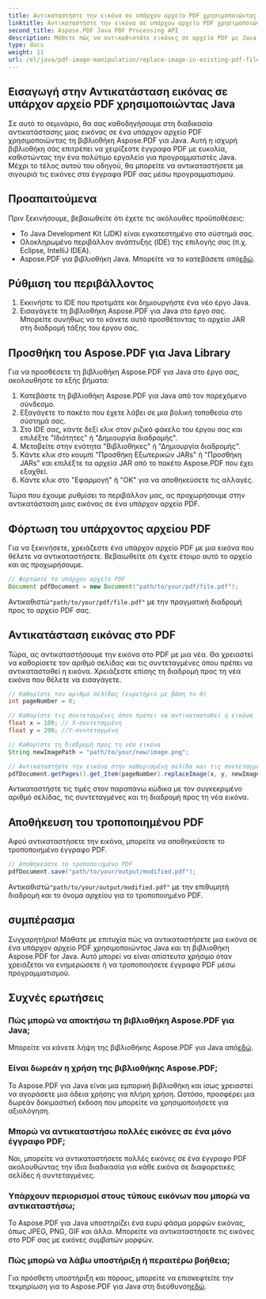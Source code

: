 ```yaml
---
title: Αντικαταστήστε την εικόνα σε υπάρχον αρχείο PDF χρησιμοποιώντας Java
linktitle: Αντικαταστήστε την εικόνα σε υπάρχον αρχείο PDF χρησιμοποιώντας Java
second_title: Aspose.PDF Java PDF Processing API
description: Μάθετε πώς να αντικαθιστάτε εικόνες σε αρχεία PDF με Java χρησιμοποιώντας το Aspose.PDF για Java. Οδηγός βήμα προς βήμα με παραδείγματα κώδικα για απρόσκοπτη αντικατάσταση εικόνας.
type: docs
weight: 11
url: /el/java/pdf-image-manipulation/replace-image-in-existing-pdf-file-using-java/
---
```


## Εισαγωγή στην Αντικατάσταση εικόνας σε υπάρχον αρχείο PDF χρησιμοποιώντας Java

Σε αυτό το σεμινάριο, θα σας καθοδηγήσουμε στη διαδικασία αντικατάστασης μιας εικόνας σε ένα υπάρχον αρχείο PDF χρησιμοποιώντας τη βιβλιοθήκη Aspose.PDF για Java. Αυτή η ισχυρή βιβλιοθήκη σάς επιτρέπει να χειρίζεστε έγγραφα PDF με ευκολία, καθιστώντας την ένα πολύτιμο εργαλείο για προγραμματιστές Java. Μέχρι το τέλος αυτού του οδηγού, θα μπορείτε να αντικαταστήσετε με σιγουριά τις εικόνες στα έγγραφα PDF σας μέσω προγραμματισμού.

## Προαπαιτούμενα

Πριν ξεκινήσουμε, βεβαιωθείτε ότι έχετε τις ακόλουθες προϋποθέσεις:

- Το Java Development Kit (JDK) είναι εγκατεστημένο στο σύστημά σας.
- Ολοκληρωμένο περιβάλλον ανάπτυξης (IDE) της επιλογής σας (π.χ. Eclipse, IntelliJ IDEA).
-  Aspose.PDF για βιβλιοθήκη Java. Μπορείτε να το κατεβάσετε από[εδώ](https://releases.aspose.com/pdf/java/).

## Ρύθμιση του περιβάλλοντος

1. Εκκινήστε το IDE που προτιμάτε και δημιουργήστε ένα νέο έργο Java.
2. Εισαγάγετε τη βιβλιοθήκη Aspose.PDF για Java στο έργο σας. Μπορείτε συνήθως να το κάνετε αυτό προσθέτοντας το αρχείο JAR στη διαδρομή τάξης του έργου σας.

## Προσθήκη του Aspose.PDF για Java Library

Για να προσθέσετε τη βιβλιοθήκη Aspose.PDF για Java στο έργο σας, ακολουθήστε τα εξής βήματα:

1. Κατεβάστε τη βιβλιοθήκη Aspose.PDF για Java από τον παρεχόμενο σύνδεσμο.
2. Εξαγάγετε το πακέτο που έχετε λάβει σε μια βολική τοποθεσία στο σύστημά σας.
3. Στο IDE σας, κάντε δεξί κλικ στον ριζικό φάκελο του έργου σας και επιλέξτε "Ιδιότητες" ή "Δημιουργία διαδρομής".
4. Μεταβείτε στην ενότητα "Βιβλιοθήκες" ή "Δημιουργία διαδρομής".
5. Κάντε κλικ στο κουμπί "Προσθήκη Εξωτερικών JARs" ή "Προσθήκη JARs" και επιλέξτε τα αρχεία JAR από το πακέτο Aspose.PDF που έχει εξαχθεί.
6. Κάντε κλικ στο "Εφαρμογή" ή "ΟΚ" για να αποθηκεύσετε τις αλλαγές.

Τώρα που έχουμε ρυθμίσει το περιβάλλον μας, ας προχωρήσουμε στην αντικατάσταση μιας εικόνας σε ένα υπάρχον αρχείο PDF.

## Φόρτωση του υπάρχοντος αρχείου PDF

Για να ξεκινήσετε, χρειάζεστε ένα υπάρχον αρχείο PDF με μια εικόνα που θέλετε να αντικαταστήσετε. Βεβαιωθείτε ότι έχετε έτοιμο αυτό το αρχείο και ας προχωρήσουμε.

```java
// Φορτώστε το υπάρχον αρχείο PDF
Document pdfDocument = new Document("path/to/your/pdf/file.pdf");
```

 Αντικαθιστώ`"path/to/your/pdf/file.pdf"` με την πραγματική διαδρομή προς το αρχείο PDF σας.

## Αντικατάσταση εικόνας στο PDF

Τώρα, ας αντικαταστήσουμε την εικόνα στο PDF με μια νέα. Θα χρειαστεί να καθορίσετε τον αριθμό σελίδας και τις συντεταγμένες όπου πρέπει να αντικατασταθεί η εικόνα. Χρειάζεστε επίσης τη διαδρομή προς τη νέα εικόνα που θέλετε να εισαγάγετε.

```java
// Καθορίστε τον αριθμό σελίδας (ευρετήριο με βάση το 0)
int pageNumber = 0;

// Καθορίστε τις συντεταγμένες όπου πρέπει να αντικατασταθεί η εικόνα
float x = 100; // X-συντεταγμένη
float y = 200; //Y-συντεταγμένη

// Καθορίστε τη διαδρομή προς τη νέα εικόνα
String newImagePath = "path/to/your/new/image.png";

// Αντικαταστήστε την εικόνα στην καθορισμένη σελίδα και τις συντεταγμένες
pdfDocument.getPages().get_Item(pageNumber).replaceImage(x, y, newImagePath);
```

Αντικαταστήστε τις τιμές στον παραπάνω κώδικα με τον συγκεκριμένο αριθμό σελίδας, τις συντεταγμένες και τη διαδρομή προς τη νέα εικόνα.

## Αποθήκευση του τροποποιημένου PDF

Αφού αντικαταστήσετε την εικόνα, μπορείτε να αποθηκεύσετε το τροποποιημένο έγγραφο PDF.

```java
// Αποθηκεύστε το τροποποιημένο PDF
pdfDocument.save("path/to/your/output/modified.pdf");
```

 Αντικαθιστώ`"path/to/your/output/modified.pdf"` με την επιθυμητή διαδρομή και το όνομα αρχείου για το τροποποιημένο PDF.

## συμπέρασμα

Συγχαρητήρια! Μάθατε με επιτυχία πώς να αντικαταστήσετε μια εικόνα σε ένα υπάρχον αρχείο PDF χρησιμοποιώντας Java και τη βιβλιοθήκη Aspose.PDF for Java. Αυτό μπορεί να είναι απίστευτα χρήσιμο όταν χρειάζεται να ενημερώσετε ή να τροποποιήσετε έγγραφα PDF μέσω προγραμματισμού.

## Συχνές ερωτήσεις

### Πώς μπορώ να αποκτήσω τη βιβλιοθήκη Aspose.PDF για Java;

 Μπορείτε να κάνετε λήψη της βιβλιοθήκης Aspose.PDF για Java από[εδώ](https://releases.aspose.com/pdf/java/).

### Είναι δωρεάν η χρήση της βιβλιοθήκης Aspose.PDF;

Το Aspose.PDF για Java είναι μια εμπορική βιβλιοθήκη και ίσως χρειαστεί να αγοράσετε μια άδεια χρήσης για πλήρη χρήση. Ωστόσο, προσφέρει μια δωρεάν δοκιμαστική έκδοση που μπορείτε να χρησιμοποιήσετε για αξιολόγηση.

### Μπορώ να αντικαταστήσω πολλές εικόνες σε ένα μόνο έγγραφο PDF;

Ναι, μπορείτε να αντικαταστήσετε πολλές εικόνες σε ένα έγγραφο PDF ακολουθώντας την ίδια διαδικασία για κάθε εικόνα σε διαφορετικές σελίδες ή συντεταγμένες.

### Υπάρχουν περιορισμοί στους τύπους εικόνων που μπορώ να αντικαταστήσω;

Το Aspose.PDF για Java υποστηρίζει ένα ευρύ φάσμα μορφών εικόνας, όπως JPEG, PNG, GIF και άλλα. Μπορείτε να αντικαταστήσετε τις εικόνες στο PDF σας με εικόνες συμβατών μορφών.

### Πώς μπορώ να λάβω υποστήριξη ή περαιτέρω βοήθεια;

 Για πρόσθετη υποστήριξη και πόρους, μπορείτε να επισκεφτείτε την τεκμηρίωση για το Aspose.PDF για Java στη διεύθυνση[εδώ](https://reference.aspose.com/pdf/java/).